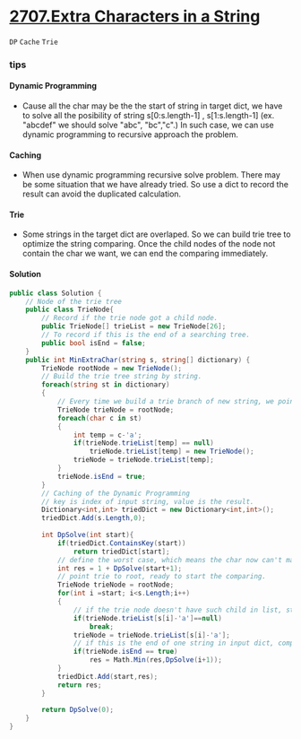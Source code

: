 # [2707.Extra Characters in a String](https://leetcode.com/problems/extra-characters-in-a-string/)
`DP` `Cache` `Trie`

### tips

#### Dynamic Programming
- Cause all the char may be the the start of string in target dict, we have to solve all the posibility of string s[0:s.length-1] , s[1:s.length-1] (ex. "abcdef" we should solve "abc", "bc","c".) In such case, we can use dynamic programming to recursive approach the problem.

#### Caching
- When use dynamic programming recursive solve problem. There may be some situation that we have already tried. So use a dict to record the result can avoid the duplicated calculation.

#### Trie 
- Some strings in the target dict are overlaped. So we can build trie tree to optimize the string comparing. Once the child nodes of the node not contain the char we want, we can end the comparing immediately.

#### Solution
```csharp
public class Solution {
    // Node of the trie tree
    public class TrieNode{
        // Record if the trie node got a child node.
        public TrieNode[] trieList = new TrieNode[26];
        // To record if this is the end of a searching tree.
        public bool isEnd = false;
    }
    public int MinExtraChar(string s, string[] dictionary) {
        TrieNode rootNode = new TrieNode();
        // Build the trie tree string by string.
        foreach(string st in dictionary)
        {
            // Every time we build a trie branch of new string, we point the node to root one.
            TrieNode trieNode = rootNode;
            foreach(char c in st)
            {
                int temp = c-'a';
                if(trieNode.trieList[temp] == null)
                    trieNode.trieList[temp] = new TrieNode();
                trieNode = trieNode.trieList[temp];
            }
            trieNode.isEnd = true;
        }
        // Caching of the Dynamic Programming
        // key is index of input string, value is the result.
        Dictionary<int,int> triedDict = new Dictionary<int,int>();
        triedDict.Add(s.Length,0);
        
        int DpSolve(int start){
            if(triedDict.ContainsKey(start))
                return triedDict[start];
            // define the worst case, which means the char now can't match any string in input dict.
            int res = 1 + DpSolve(start+1);
            // point trie to root, ready to start the comparing.
            TrieNode trieNode = rootNode;
            for(int i =start; i<s.Length;i++)
            {
                // if the trie node doesn't have such child in list, stop comparing.
                if(trieNode.trieList[s[i]-'a']==null)
                    break;
                trieNode = trieNode.trieList[s[i]-'a'];
                // if this is the end of one string in input dict, compare with the result we had.
                if(trieNode.isEnd == true)
                    res = Math.Min(res,DpSolve(i+1));
            }
            triedDict.Add(start,res);
            return res;
        }
        
        return DpSolve(0);
    }
}
```


